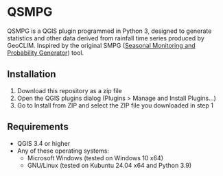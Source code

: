 # QSMPG
QSMPG is a QGIS plugin programmed in Python 3, designed to generate statistics and other data derived from rainfall time series produced by GeoCLIM. Inspired by the original SMPG ([Seasonal Monitoring and Probability Generator](https://github.com/JeaustinSirias/Seasonal_Monitoring_Probability_Generator)) tool.

## Installation
1. Download this repository as a zip file
2. Open the QGIS plugins dialog (Plugins > Manage and Install Plugins...)
3. Go to Install from ZIP and select the ZIP file you downloaded in step 1

## Requirements
- QGIS 3.4 or higher
- Any of these operating systems:
    - Microsoft Windows (tested on Windows 10 x64)
    - GNU/Linux (tested on Kubuntu 24.04 x64 and Python 3.9)